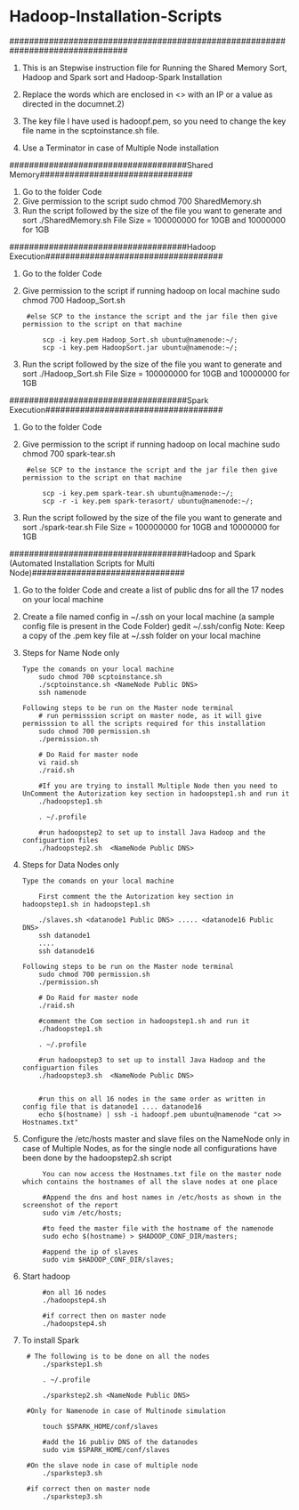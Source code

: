 # Hadoop-Installation-Scripts


################################################################################

1) This is an Stepwise instruction file for Running the Shared Memory Sort, Hadoop and Spark sort and Hadoop-Spark Installation 

2) Replace the words which are enclosed in <> with an IP or a value as directed in the documnet.2) 

3) The key file I have used is hadoopf.pem, so you need to change the key file name in the scptoinstance.sh file. 

4) Use a Terminator in case of Multiple Node installation





####################################Shared Memory###############################
1) Go to the folder Code
2) Give permission to the script
			sudo chmod 700 SharedMemory.sh
3) Run the script followed by the size of the file you want to generate and sort
			./SharedMemory.sh <File Size>
	File Size = 100000000 for 10GB and 10000000 for 1GB
	
	
	
####################################Hadoop Execution####################################

1) Go to the folder Code
2) Give permission to the script if running hadoop on local machine
			sudo chmod 700 Hadoop_Sort.sh
			
		#else SCP to the instance the script and the jar file then give permission to the script on that machine
			
			scp -i key.pem Hadoop_Sort.sh ubuntu@namenode:~/;		
			scp -i key.pem HadoopSort.jar ubuntu@namenode:~/;
		
3) Run the script followed by the size of the file you want to generate and sort
			./Hadoop_Sort.sh <File Size>
	File Size = 100000000 for 10GB and 10000000 for 1GB
	



####################################Spark Execution####################################

1) Go to the folder Code
2) Give permission to the script if running hadoop on local machine
			sudo chmod 700 spark-tear.sh
			
		#else SCP to the instance the script and the jar file then give permission to the script on that machine
			
			scp -i key.pem spark-tear.sh ubuntu@namenode:~/;		
			scp -r -i key.pem spark-terasort/ ubuntu@namenode:~/;
		
3) Run the script followed by the size of the file you want to generate and sort
			./spark-tear.sh <File Size>
	File Size = 100000000 for 10GB and 10000000 for 1GB

	
	
	
			
####################################Hadoop and Spark (Automated Installation Scripts for Multi Node)###############################
1)	Go to the folder Code and create a list of public dns for all the 17 nodes on your local machine

2)	Create a file named config in ~/.ssh on your local machine (a sample config file is present in the Code Folder)
			gedit ~/.ssh/config
	Note: Keep a copy of the .pem key file at ~/.ssh folder on your local machine

3)	Steps for Name Node only

		Type the comands on your local machine
			sudo chmod 700 scptoinstance.sh 
			./scptoinstance.sh <NameNode Public DNS>
			ssh namenode

		Following steps to be run on the Master node terminal
			# run permisssion script on master node, as it will give permisssion to all the scripts required for this installation
			sudo chmod 700 permission.sh	
			./permission.sh
			
			# Do Raid for master node
			vi raid.sh 
			./raid.sh
			
			#If you are trying to install Multiple Node then you need to UnComment the Autorization key section in hadoopstep1.sh and run it
			./hadoopstep1.sh 

			. ~/.profile	

			#run hadoopstep2 to set up to install Java Hadoop and the configuartion files
			./hadoopstep2.sh  <NameNode Public DNS>
			
			
			
			
3)	Steps for Data Nodes only

		Type the comands on your local machine
			
			First comment the the Autorization key section in hadoopstep1.sh in hadoopstep1.sh 
			
			./slaves.sh <datanode1 Public DNS> ..... <datanode16 Public DNS>
			ssh datanode1
			....
			ssh datanode16

		Following steps to be run on the Master node terminal	
			sudo chmod 700 permission.sh	
			./permission.sh
			
			# Do Raid for master node
			./raid.sh

			#comment the Com section in hadoopstep1.sh and run it
			./hadoopstep1.sh 

			. ~/.profile	
			
			#run hadoopstep3 to set up to install Java Hadoop and the configuartion files
			./hadoopstep3.sh  <NameNode Public DNS>


			#run this on all 16 nodes in the same order as written in config file that is datanode1 .... datanode16
			echo $(hostname) | ssh -i hadoopf.pem ubuntu@namenode "cat >> Hostnames.txt"


4) Configure the /etc/hosts master and slave files on the NameNode only in case of Multiple Nodes, as for the single node all configurations have been done by the hadoopstep2.sh script

			You can now access the Hostnames.txt file on the master node which contains the hostnames of all the slave nodes at one place

			#Append the dns and host names in /etc/hosts as shown in the screenshot of the report
			sudo vim /etc/hosts;
	
			#to feed the master file with the hostname of the namenode
			sudo echo $(hostname) > $HADOOP_CONF_DIR/masters;
			
			#append the ip of slaves
			sudo vim $HADOOP_CONF_DIR/slaves;			

5) Start hadoop


			#on all 16 nodes
			./hadoopstep4.sh 

			#if correct then on master node 
			./hadoopstep4.sh 

			
6) To install Spark

		# The following is to be done on all the nodes
			./sparkstep1.sh 

			. ~/.profile	

			./sparkstep2.sh <NameNode Public DNS>  

		#Only for Namenode in case of Multinode simulation 
			
			touch $SPARK_HOME/conf/slaves

			#add the 16 publiv DNS of the datanodes
			sudo vim $SPARK_HOME/conf/slaves

		#On the slave node in case of multiple node
			./sparkstep3.sh 

		#if correct then on master node 
			./sparkstep3.sh 
			
			

			
			

	

